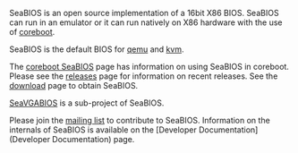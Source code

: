 SeaBIOS is an open source implementation of a 16bit X86 BIOS. SeaBIOS
can run in an emulator or it can run natively on X86 hardware with the
use of [coreboot](http://www.coreboot.org/).

SeaBIOS is the default BIOS for [qemu](http://www.qemu.org/) and
[kvm](http://www.linux-kvm.org/).

The [coreboot SeaBIOS](http://www.coreboot.org/SeaBIOS) page has
information on using SeaBIOS in coreboot. Please see the
[releases](Releases) page for information on recent releases. See the
[download](Download) page to obtain SeaBIOS.

[SeaVGABIOS](SeaVGABIOS) is a sub-project of SeaBIOS.

Please join the [mailing list](Mailinglist) to contribute to
SeaBIOS. Information on the internals of SeaBIOS is available on the
[Developer Documentation](Developer Documentation) page.
